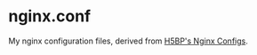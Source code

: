 # nginx.conf
My nginx configuration files, derived from [H5BP's Nginx Configs](https://github.com/h5bp/server-configs-nginx).
